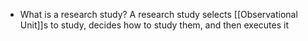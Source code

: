 - What is a research study?
	A research study selects [[Observational Unit]]s to study, decides how to study them, and then executes it